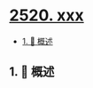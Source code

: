 # [2520. xxx](https://github.com/Tdahuyou/TNotes.leetcode/tree/main/notes/2520.%20xxx)

<!-- region:toc -->

- [1. 📝 概述](#1--概述)

<!-- endregion:toc -->

## 1. 📝 概述
